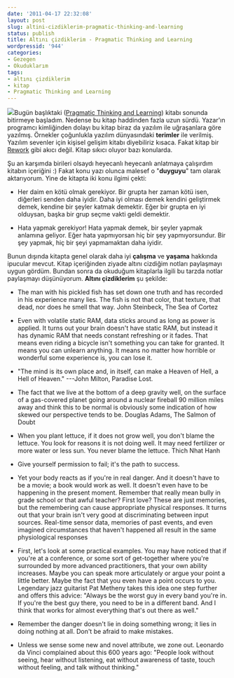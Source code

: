 ```yaml
---
date: '2011-04-17 22:32:08'
layout: post
slug: altini-cizdiklerim-pragmatic-thinking-and-learning
status: publish
title: Altını çizdiklerim - Pragmatic Thinking and Learning
wordpressid: '944'
categories:
- Gezegen
- Okuduklarım
tags:
- altını çizdiklerim
- kitap
- Pragmatic Thinking and Learning
---
```


![](http://blog.arsln.org/wp-content/uploads/ptal_medium.jpeg)Bugün başlıktaki ([Pragmatic Thinking and Learning](http://www.amazon.com/Pragmatic-Thinking-Learning-Refactor-Programmers/dp/1934356050)) kitabı sonunda bitirmeye başladım. Nedense bu kitap haddinden fazla uzun sürdü. Yazar'ın programcı kimliğinden dolayı bu kitap biraz da yazılım ile uğraşanlara göre yazılmış. Örnekler çoğunlukla yazılım dünyasındaki **terimler** ile verilmiş. Yazılım sevenler için kişisel gelişim kitabı diyebiliriz kısaca. Fakat kitap bir [Rework](http://37signals.com/rework/) gibi akıcı değil. Kitap sıkıcı oluyor bazı konularda. 

Şu an karşımda birileri olsaydı heyecanlı heyecanlı anlatmaya çalışırdım kitabın içeriğini :) Fakat konu yazı olunca malesef o "**duyguyu**" tam olarak aktarıyorum. Yine de kitapta iki konu ilgimi çekti:



	
  * Her daim en kötü olmak gerekiyor. Bir grupta her zaman kötü isen, diğerleri senden daha iyidir. Daha iyi olması demek kendini geliştirmek demek, kendine bir şeyler katmak demektir. Eğer bir grupta en iyi olduysan, başka bir grup seçme vakti geldi demektir.

	
  * Hata yapmak gerekiyor! Hata yapmak demek, bir şeyler yapmak anlamına geliyor. Eğer hata yapmıyorsan hiç bir şey yapmıyorsundur. Bir şey yapmak, hiç bir şeyi yapmamaktan daha iyidir.


Bunun dışında kitapta genel olarak daha iyi **çalışma** ve **yaşama** hakkında ipucular mevcut. Kitap içeriğinden ziyade altını cizdiğim notları paylaşmayı uygun gördüm. Bundan sonra da okuduğum kitaplarla ilgili bu tarzda notlar paylaşmayı düşünüyorum. **Altını çizdiklerim** şu şekilde:



	
  * The man with his pickled fish has set down one truth and has recorded in his experience many lies. The fish is not that color, that texture, that dead, nor does he smell that way.  John Steinbeck, The Sea of Cortez

	
  * Even with volatile static RAM, data sticks around as long as power is applied. It turns out your brain doesn't have static RAM, but instead it has dynamic RAM that needs constant refreshing or it fades. That means even riding a bicycle isn't something you can take for granted. It means you can unlearn anything. It means no matter how horrible or wonderful some experience is, you can lose it.

	
  * "The mind is its own place and, in itself, can make a Heaven of Hell, a Hell of Heaven." ---John Milton, Paradise Lost.

	
  * The fact that we live at the bottom of a deep gravity well, on the surface of a gas-covered planet going around a nuclear fireball 90 million miles away and think this to be normal is obviously some indication of how skewed our perspective tends to be.  Douglas Adams, The Salmon of Doubt

	
  * When you plant lettuce, if it does not grow well, you don't blame the lettuce. You look for reasons it is not doing well. It may need fertilizer or more water or less sun. You never blame the lettuce. Thich Nhat Hanh

	
  * Give yourself permission to fail; it's the path to success.

	
  * Yet your body reacts as if you're in real danger. And it doesn't have to be a movie; a book would work as well. It doesn't even have to be happening in the present moment. Remember that really mean bully in grade school or that awful teacher? First love? These are just memories, but the remembering can cause appropriate physical responses. It turns out that your brain isn't very good at discriminating between input sources. Real-time sensor data, memories of past events, and even imagined circumstances that haven't happened all result in the same physiological responses

	
  * First, let's look at some practical examples. You may have noticed that if you're at a conference, or some sort of get-together where you're surrounded by more advanced practitioners, that your own ability increases. Maybe you can speak more articulately or argue your point a little better. Maybe the fact that you even have a point occurs to you. Legendary jazz guitarist Pat Metheny takes this idea one step further and offers this advice: "Always be the worst guy in every band you're in. If you're the best guy there, you need to be in a different band. And I think that works for almost everything that's out there as well."

	
  * Remember the danger doesn't lie in doing something wrong; it lies in doing nothing at all. Don't be afraid to make mistakes.

	
  * Unless we sense some new and novel attribute, we zone out. Leonardo da Vinci complained about this 600 years ago: "People look without seeing, hear without listening, eat without awareness of taste, touch without feeling, and talk without thinking."


